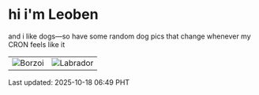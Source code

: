 # hi i'm Leoben

and i like dogs—so have some random dog pics that change whenever my CRON feels like it

|  |  |
|--------|----------|
| ![Borzoi](https://random-dog-vercel.vercel.app/api/random-borzoi?v=1760741381) | ![Labrador](https://random-dog-vercel.vercel.app/api/random-labrador?v=1760741381) |

Last updated: 2025-10-18 06:49 PHT
